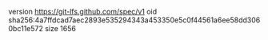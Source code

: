 version https://git-lfs.github.com/spec/v1
oid sha256:4a7ffdcad7aec2893e535294343a453350e5c0f44561a6ee58dd3060bc11e572
size 1656
